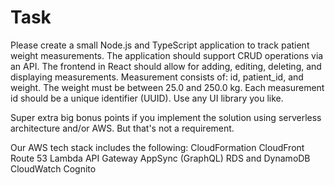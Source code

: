 # Task

Please create a small Node.js and TypeScript application to track patient weight measurements.
The application should support CRUD operations via an API.
The frontend in React should allow for adding, editing, deleting, and displaying measurements.
Measurement consists of: id, patient_id, and weight.
The weight must be between 25.0 and 250.0 kg.
Each measurement id should be a unique identifier (UUID).
Use any UI library you like.

Super extra big bonus points if you implement the solution using serverless architecture and/or AWS.
But that's not a requirement.

Our AWS tech stack includes the following:
CloudFormation
CloudFront
Route 53
Lambda
API Gateway
AppSync (GraphQL)
RDS and DynamoDB
CloudWatch
Cognito
